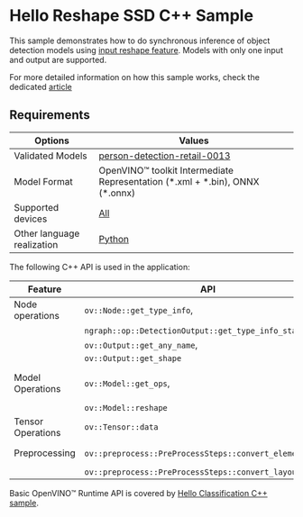 # Hello Reshape SSD C++ Sample

This sample demonstrates how to do synchronous inference of object detection models using [input reshape feature](..\..\..\docs\articles_en\openvino_workflow\openvino_intro\ShapeInference.md).
Models with only one input and output are supported.

For more detailed information on how this sample works, check the dedicated [article](..\..\..\docs\articles_en\learn_openvino\openvino_samples\cpp_sample_hello_reshape_ssd.md)

## Requirements

| Options                     | Values                                                                                                               |
| ----------------------------| ---------------------------------------------------------------------------------------------------------------------|
| Validated Models            | [person-detection-retail-0013](https://docs.openvino.ai/nightly/omz_models_model_person_detection_retail_0013.html)  |
| Model Format                | OpenVINO™ toolkit Intermediate Representation (\*.xml + \*.bin), ONNX (\*.onnx)                                      |
| Supported devices           | [All](..\..\..\docs\articles_en\about_openvino\compatibility_and_support\Supported_Devices.md)                       |
| Other language realization  | [Python](..\..\..\docs\articles_en\learn_openvino\openvino_samples\python_sample_hello_reshape_ssd.md)               |

The following C++ API is used in the application:

| Feature                  | API                                                         | Description                                    |
| -------------------------| ------------------------------------------------------------|------------------------------------------------|
| Node operations          | ``ov::Node::get_type_info``,                                | Get a node info                                |
|                          | ``ngraph::op::DetectionOutput::get_type_info_static``,      |                                                |
|                          | ``ov::Output::get_any_name``,                               |                                                |
|                          | ``ov::Output::get_shape``                                   |                                                |
| Model Operations         | ``ov::Model::get_ops``,                                     | Get model nodes, reshape input                 |
|                          | ``ov::Model::reshape``                                      |                                                |
| Tensor Operations        | ``ov::Tensor::data``                                        | Get a tensor data                              |
| Preprocessing            | ``ov::preprocess::PreProcessSteps::convert_element_type``,  | Model input preprocessing                      |
|                          | ``ov::preprocess::PreProcessSteps::convert_layout``         |                                                |


Basic OpenVINO™ Runtime API is covered by [Hello Classification C++ sample](..\..\..\docs\articles_en\learn_openvino\openvino_samples\cpp_sample_hello_classification.md).